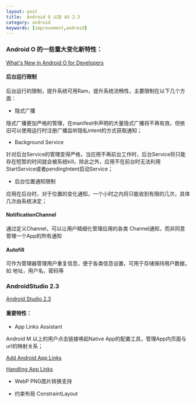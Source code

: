 ```yaml
---
layout: post
title:  Android O 以及 AS 2.3
category: android
keywords: [improvement,android]
---
```



### Android O 的一些重大变化新特性：

[What's New in Android O for Developers](https://www.youtube.com/watch?v=63pKwVE4Uog&list=LLblZ2nB49SNyb3om95s3uzg&index=1)

#### 后台运行限制

后台运行的限制，提升系统可用Ram，提升系统流畅性，主要限制在以下几个方面：

* 隐式广播

隐式广播更加严格的管理，在manifest中声明的大量隐式广播将不再有效，但依旧可以使用运行时注册广播监听隐私intent的方式获取通知；

* Background Service

针对后台Service的管理变得严格，当应用不再前台工作时，后台Service将只能存在短暂的时间就会被系统kill，除此之外，应用不在前台时无法利用StartService或者pendingIntent启动Service；

* 后台位置通知限制

应用在后台时，对于位置的变化通知，一个小时之内将只能收到有限的几次，具体几次由系统决定；

#### NotificationChannel

通过定义Channel，可以让用户精细化管理应用的各类 Channel通知，而非同意管理一个App的所有通知

#### Autofill

可作为管理器管理用户重复信息，便于各类信息设置，可用于存储保持用户数据，如 地址，用户名，密码等



### AndroidStudio 2.3

[Android Studio 2.3](http://developers.googleblog.cn/2017/03/android-studio-23.html)

#### 重要特性：

* App Links Assistant

Android M 以上的用户点击链接唤起Native App的配置工具，管理App内页面与url的映射关系；

[Add Android App Links](https://developer.android.com/studio/write/app-link-indexing.html)

[Handling App Links](https://developer.android.com/training/app-links/index.html)

* WebP PNG图片转换支持

* 约束布局 ConstraintLayout
